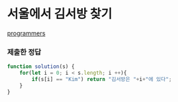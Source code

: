 # 서울에서 김서방 찾기

[programmers](https://programmers.co.kr/learn/courses/30/lessons/12919)

### 제출한 정답
```js
function solution(s) {
    for(let i = 0; i < s.length; i ++){
        if(s[i] == "Kim") return "김서방은 "+i+"에 있다";
    }
}
```